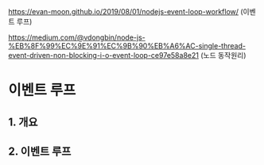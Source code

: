 https://evan-moon.github.io/2019/08/01/nodejs-event-loop-workflow/ (이벤트 루프)

https://medium.com/@vdongbin/node-js-%EB%8F%99%EC%9E%91%EC%9B%90%EB%A6%AC-single-thread-event-driven-non-blocking-i-o-event-loop-ce97e58a8e21 (노드 동작원리)

# 이벤트 루프

## 1. 개요

## 2. 이벤트 루프

